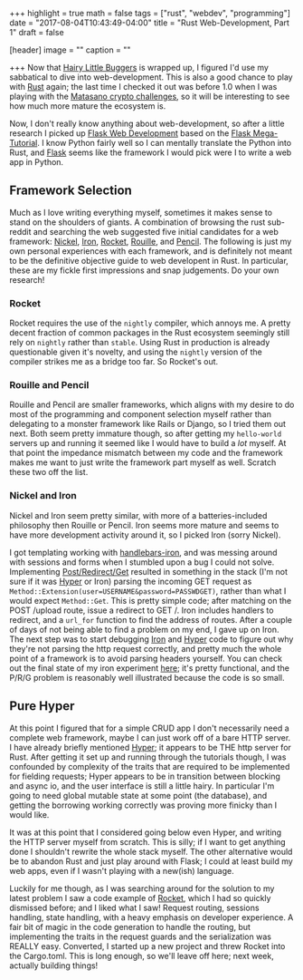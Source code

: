 +++
highlight = true
math = false
tags = ["rust", "webdev", "programming"]
date = "2017-08-04T10:43:49-04:00"
title = "Rust Web-Development, Part 1"
draft = false

[header]
  image = ""
  caption = ""

+++
Now that [Hairy Little Buggers](http://store.steampowered.com/app/405240) is wrapped up, I figured I'd use my sabbatical to dive into web-development. This is also a good chance to play with [Rust](http://rust-lang.org) again; the last time I checked it out was before 1.0 when I was playing with the [Matasano crypto challenges](http://cryptopals.com/), so it will be interesting to see how much more mature the ecosystem is.

Now, I don't really know anything about web-development, so after a little research I picked up [Flask Web Development](https://www.amazon.ca/Flask-Web-Development-Developing-Applications/dp/1449372627/ref=sr_1_sc_1?ie=UTF8&qid=1501866858&sr=8-1-spell) based on the [Flask Mega-Tutorial](https://blog.miguelgrinberg.com/post/the-flask-mega-tutorial-part-i-hello-world). I know Python fairly well so I can mentally translate the Python into Rust, and [Flask](http://flask.pocoo.org) seems like the framework I would pick were I to write a web app in Python. 

## Framework Selection
Much as I love writing everything myself, sometimes it makes sense to stand on the shoulders of giants. A combination of browsing the rust sub-reddit and searching the web suggested five initial candidates for a web framework:
[Nickel](https://github.com/nickel-org/nickel.rs), 
[Iron](https://ironframework.io), 
[Rocket](https://rocket.rs), 
[Rouille](https://github.com/tomaka/rouille), and 
[Pencil](https://github.com/fengsp/pencil). The following is just my own personal experiences with each framework, and is definitely not meant to be the definitive objective guide to web developent in Rust. In particular, these are my fickle first impressions and snap judgements. Do your own research!

### Rocket
Rocket requires the use of the `nightly` compiler, which annoys me.  A pretty decent fraction of common packages in the Rust ecosystem seemingly still rely on `nightly` rather than `stable`. Using Rust in production is already questionable given it's novelty, and using the `nightly` version of the compiler strikes me as a bridge too far. So Rocket's out.

### Rouille and Pencil
Rouille and Pencil are smaller frameworks, which aligns with my desire to do most of the programming and component selection myself rather than delegating to a monster framework like Rails or Django, so I tried them out next.  Both seem pretty immature though, so after getting my `hello-world` servers up and running it seemed like I would have to build a *lot* myself. At that point the impedance mismatch between my code and the framework makes me want to just write the framework part myself as well. Scratch these two off the list.

### Nickel and Iron
Nickel and Iron seem pretty similar, with more of a batteries-included philosophy then Rouille or Pencil. Iron seems more mature and seems to have more development activity around it, so I picked Iron (sorry Nickel).

I got templating working with [handlebars-iron](https://github.com/sunng87), and was messing around with sessions and forms when I stumbled upon a bug I could not solve. Implementing [Post/Redirect/Get](https://en.wikipedia.org/wiki/Post/Redirect/Get) resulted in something in the stack (I'm not sure if it was [Hyper](https://github.com/hyperium/hyper) or Iron) parsing the incoming GET request as `Method::Extension(user=USERNAME&password=PASSWDGET)`, rather than what I would expect `Method::Get`. This is pretty simple code; after matching on the POST /upload route, issue a redirect to GET /. Iron includes handlers to redirect, and a `url_for` function to find the address of routes. After a couple of days of not being able to find a problem on my end, I gave up on Iron. The next step was to start debugging [Iron](https://ironframework.io) and [Hyper](https://github.com/hyperium/hyper) code to figure out why they're not parsing the http request correctly, and pretty much the whole point of a framework is to avoid parsing headers yourself. You can check out the final state of my iron experiment [here](https://github.com/esnowkropla/iron_test); it's pretty functional, and the P/R/G problem is reasonably well illustrated because the code is so small.

## Pure Hyper
At this point I figured that for a simple CRUD app I don't necessarily need a complete web framework, maybe I can just work off of a bare HTTP server. I have already briefly mentioned [Hyper](https://hyper.rs/); it appears to be THE http server for Rust. After getting it set up and running through the tutorials though, I was confounded by complexity of the traits that are required to be implemented for fielding requests; Hyper appears to be in transition between blocking and async io, and the user interface is still a little hairy. In particular I'm going to need global mutable state at some point (the database), and getting the borrowing working correctly was proving more finicky than I would like.

It was at this point that I considered going below even Hyper, and writing the HTTP server myself from scratch. This is silly; if I want to get anything done I shouldn't rewrite the whole stack myself. The other alternative would be to abandon Rust and just play around with Flask; I could at least build my web apps, even if I wasn't playing with a new(ish) language.

Luckily for me though, as I was searching around for the solution to my latest problem I saw a code example of [Rocket](https://rocket.rs), which I had so quickly dismissed before; and I liked what I saw! Request routing, sessions handling, state handling, with a heavy emphasis on developer experience. A fair bit of magic in the code generation to handle the routing, but implementing the traits in the request guards and the serialization was REALLY easy. Converted, I started up a new project and threw Rocket into the Cargo.toml. This is long enough, so we'll leave off here; next week, actually building things!
